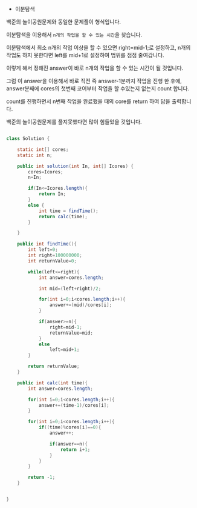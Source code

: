 
* 이분탐색


백준의 놀이공원문제와 동일한 문제풀이 형식입니다.

이분탐색을 이용해서 `n개의 작업을 할 수 있는 시간`을 찾습니다.

이분탐색에서 최소 n개의 작업 이상을 할 수 있으면 right=mid-1;로 설정하고, n개의 작업도 하지 못한다면 left를 mid+1로 설정하여 범위를 점점 줄여갑니다.

이렇게 해서 정해진 answer이 바로 n개의 작업을 할 수 있는 시간이 될 것입니다.

그럼 이 answer을 이용해서 바로 직전 즉 answer-1분까지 작업을 진행 한 후에, answer분째에 cores의 첫번째 코어부터 작업을 할 수있는지 없는지 count 합니다.

count를 진행하면서 n번째 작업을 완료했을 때의 core를 return 하여 답을 출력합니다.

백준의 놀이공원문제를 풀지못했다면 많이 힘들었을 것입니다.


```java

class Solution {

    static int[] cores;
    static int n;

    public int solution(int In, int[] Icores) {
        cores=Icores;
        n=In;

        if(In<=Icores.length){
            return In;
        }
        else {
            int time = findTime();
            return calc(time);
        }

    }

    public int findTime(){
        int left=0;
        int right=100000000;
        int returnValue=0;

        while(left<=right){
            int answer=cores.length;

            int mid=(left+right)/2;

            for(int i=0;i<cores.length;i++){
                answer+=(mid)/cores[i];
            }

            if(answer>=n){
                right=mid-1;
                returnValue=mid;
            }
            else
                left=mid+1;
        }

        return returnValue;
    }

    public int calc(int time){
        int answer=cores.length;

        for(int i=0;i<cores.length;i++){
            answer+=(time-1)/cores[i];
        }

        for(int i=0;i<cores.length;i++){
            if((time)%cores[i]==0){
                answer++;

                if(answer==n){
                    return i+1;
                }
            }
        }

        return -1;
    }


}

```